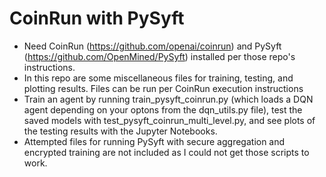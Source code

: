 # CoinRun with PySyft
* Need CoinRun (https://github.com/openai/coinrun) and PySyft (https://github.com/OpenMined/PySyft) installed per those repo's instructions.
* In this repo are some miscellaneous files for training, testing, and plotting results. Files can be run per CoinRun execution instructions
* Train an agent by running train_pysyft_coinrun.py (which loads a DQN agent depending on your optons from the dqn_utils.py file), test the saved models with test_pysyft_coinrun_multi_level.py, and see plots of the testing results with the Jupyter Notebooks.
* Attempted files for running PySyft with secure aggregation and encrypted training are not included as I could not get those scripts to work.
